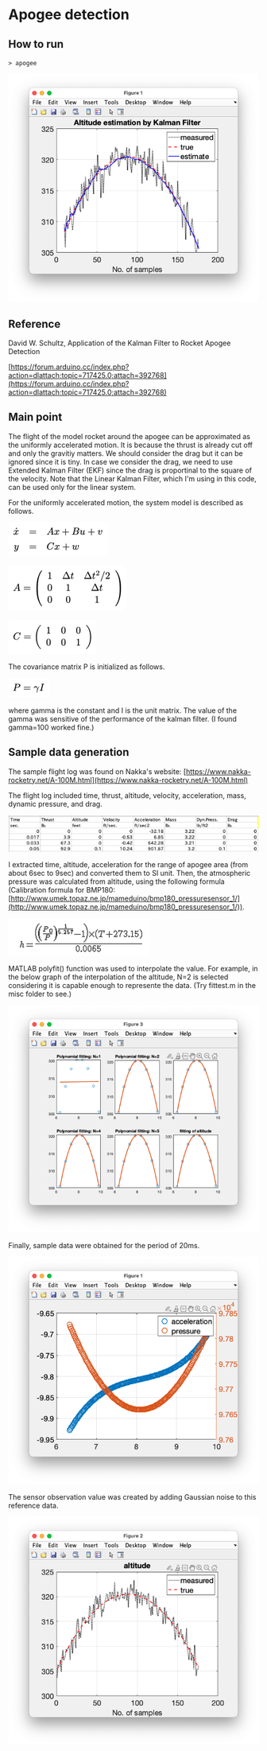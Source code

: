 # Apogee detection

## How to run
```
> apogee
```
![result](misc/result.png)

## Reference
David W. Schultz, Application of the Kalman Filter to Rocket Apogee Detection

[https://forum.arduino.cc/index.php?action=dlattach;topic=717425.0;attach=392768](https://forum.arduino.cc/index.php?action=dlattach;topic=717425.0;attach=392768)

## Main point
The flight of the model rocket around the apogee can be approximated as the uniformly accelerated motion. It is because the thrust is already cut off and only the gravitiy matters. We should consider the drag but it can be ignored since it is tiny. In case we consider the drag, we need to use Extended Kalman Filter (EKF) since the drag is proportinal to the square of the velocity. Note that the Linear Kalman Filter, which I'm using in this code, can be used only for the linear system.

For the uniformly accelerated motion, the system model is described as follows. 

![](misc/system.png)

![](misc/Amatrix.png)

![](misc/Cmatrix.png)

The covariance matrix P is initialized as follows.

![](misc/P.png) 

where gamma is the constant and I is the unit matrix. The value of the gamma was sensitive of the performance of the kalman filter. (I found gamma=100 worked fine.)

## Sample data generation

The sample flight log was found on Nakka's website: [https://www.nakka-rocketry.net/A-100M.html](https://www.nakka-rocketry.net/A-100M.html) 

The flight log included time, thrust, altitude, velocity, acceleration, mass, dynamic pressure, and drag.

![log](misc/flight_log.png)

I extracted time, altitude, acceleration for the range of apogee area (from about 6sec to 9sec) and converted them to SI unit. Then, the atmospheric pressure was calculated from altitude, using the following formula (Calibration formula for BMP180: [http://www.umek.topaz.ne.jp/mameduino/bmp180_pressuresensor_1/](http://www.umek.topaz.ne.jp/mameduino/bmp180_pressuresensor_1/)).

![formula](misc/calib.png)

MATLAB polyfit() function was used to interpolate the value. For example, in the below graph of the interpolation of the altitude, N=2 is selected considering it is capable enough to represente the data. (Try fittest.m in the misc folder to see.)

![result](misc/Fitting_altitude.png)

Finally, sample data were obtained for the period of 20ms.

![interpolate](misc/interpolate.png)

The sensor observation value was created by adding Gaussian noise to this reference data.

![obs](misc/sensor_observation.png)


